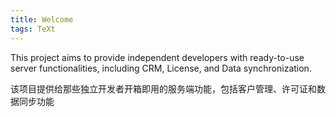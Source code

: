 ```yaml
---
title: Welcome
tags: TeXt
---
```


This project aims to provide independent developers with ready-to-use server functionalities, including CRM, License, and Data synchronization. 

该项目提供给那些独立开发者开箱即用的服务端功能，包括客户管理、许可证和数据同步功能